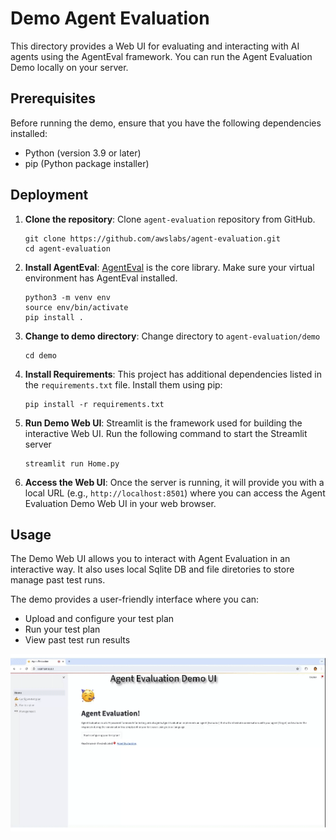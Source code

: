 # Demo Agent Evaluation

This directory provides a Web UI for evaluating and interacting with AI agents using the AgentEval framework. You can run the Agent Evaluation Demo locally on your server.

## Prerequisites

Before running the demo, ensure that you have the following dependencies installed:

- Python (version 3.9 or later)
- pip (Python package installer)

## Deployment
1. **Clone the repository**: Clone `agent-evaluation` repository from GitHub.

    ```
    git clone https://github.com/awslabs/agent-evaluation.git
    cd agent-evaluation
    ```

2. **Install AgentEval**: [AgentEval](../docs/user_guide.md) is the core library. Make sure your virtual environment has AgentEval installed.
    
    ```
    python3 -m venv env
    source env/bin/activate
    pip install .

    ```

3. **Change to demo directory**: Change directory to `agent-evaluation/demo`

    ```
    cd demo
    ```

4. **Install Requirements**: This project has additional dependencies listed in the `requirements.txt` file. Install them using pip:

   ```
   pip install -r requirements.txt
   ```


5. **Run Demo Web UI**: Streamlit is the framework used for building the interactive Web UI. Run the following command to start the Streamlit server
   
    ```
    streamlit run Home.py
    ```

6. **Access the Web UI**: Once the server is running, it will provide you with a local URL (e.g., `http://localhost:8501`) where you can access the Agent Evaluation Demo Web UI in your web browser.

## Usage

The Demo Web UI allows you to interact with Agent Evaluation in an interactive way. It also uses local Sqlite DB and file diretories to store manage past test runs.

The demo provides a user-friendly interface where you can:

- Upload and configure your test plan
- Run your test plan
- View past test run results

![ui demo](./agenteval_demo_ui.gif)